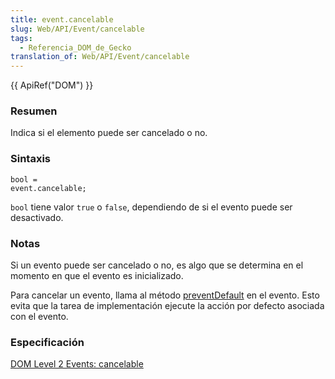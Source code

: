 ```yaml
---
title: event.cancelable
slug: Web/API/Event/cancelable
tags:
  - Referencia_DOM_de_Gecko
translation_of: Web/API/Event/cancelable
---
```

{{ ApiRef("DOM") }}

### Resumen

Indica si el elemento puede ser cancelado o no.

### Sintaxis

    bool =
    event.cancelable;

`bool` tiene valor `true` o `false`, dependiendo de si el evento puede ser desactivado.

### Notas

Si un evento puede ser cancelado o no, es algo que se determina en el momento en que el evento es inicializado.

Para cancelar un evento, llama al método [preventDefault](es/DOM/event.preventDefault) en el evento. Esto evita que la tarea de implementación ejecute la acción por defecto asociada con el evento.

### Especificación

[DOM Level 2 Events: cancelable](http://www.w3.org/TR/DOM-Level-2-Events/events.html#Events-Event-canCancel)
